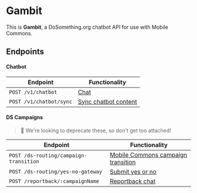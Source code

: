 # Gambit

This is __Gambit__, a DoSomething.org chatbot API for use with Mobile Commons.


## Endpoints

#### Chatbot
Endpoint                                       | Functionality                                           
---------------------------------------------- | --------------------------------------------------------
`POST /v1/chatbot` | [Chat](endpoints/chatbot.md)
`POST /v1/chatbot/sync` | [Sync chatbot content](endpoints/chatbot.md#sync)



#### DS Campaigns

> :memo: We're looking to deprecate these, so don't get too attached!

Endpoint                                       | Functionality                                           
---------------------------------------------- | --------------------------------------------------------
`POST /ds-routing/campaign-transition` | [Mobile Commons campaign transition](endpoints/ds-routing.md#campaign-transition)
`POST /ds-routing/yes-no-gateway` | [Submit yes or no](endpoints/ds-routing.md#yes-no-gateway)
`POST /reportback/:campaignName` | [Reportback chat](endpoints/reportback.md)

